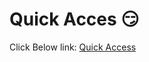  

# Quick Acces 😏

Click Below link:
[Quick Access](https://expense-tracker-120.netlify.app/welcome?email=abc@gmail.com&pass=12345678)

